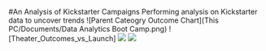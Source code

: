 #An Analysis of Kickstarter Campaigns
Performing analysis on Kickstarter data to uncover trends 
![Parent Cateogry Outcome Chart](This PC/Documents/Data Analytics Boot Camp.png)
![Theater_Outcomes_vs_Launch]
![](images/Theater_Outcomes_vs_Launch.png)
![](resources/Outcomes_vs_Goals)
